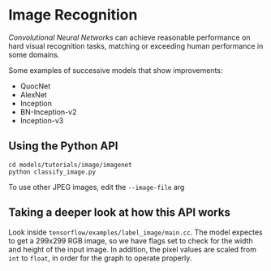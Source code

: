 # Image Recognition

_Convolutional Neural Networks_ can achieve reasonable performance on hard visual recognition tasks, matching or exceeding human performance in some domains.

Some examples of successive models that show improvements:

* QuocNet
* AlexNet
* Inception
* BN-Inception-v2
* Inception-v3

## Using the Python API

```
cd models/tutorials/image/imagenet
python classify_image.py
```

To use other JPEG images, edit the `--image-file` arg

## Taking a deeper look at how this API works

Look inside `tensorflow/examples/label_image/main.cc`. The model expectes to get a 299x299 RGB image, so we have flags set to check for the width and height of the input image. In addition, the pixel values are scaled from `int` to `float`, in order for the graph to operate properly.